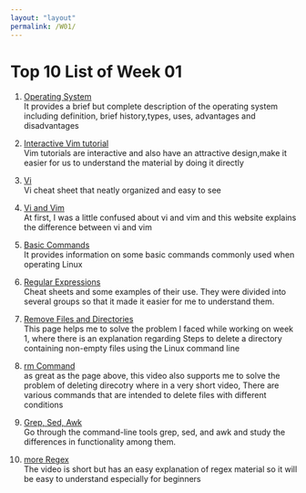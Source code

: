 ```yaml
---
layout: "layout"
permalink: /W01/
---
```


# Top 10 List of Week 01

1. [Operating System](https://www.guru99.com/operating-system-tutorial.html/) <br>
It provides a brief but complete description of the operating system including definition, brief history,types, uses, advantages and disadvantages

2. [Interactive Vim tutorial](https://www.openvim.com/) <br>
Vim tutorials are interactive and also have an attractive design,make it easier for us to understand the material by doing it directly

3. [Vi](https://www2.seas.gwu.edu/~mems/ece215/reference/vi-cheatsheet.pdf) <br>
Vi cheat sheet that neatly organized and easy to see

4. [Vi and Vim](https://www.shell-tips.com/linux/vi-vs-vim/#:~:text=Vi%20stands%20for%20Visual.,Vi%20standard%20with%20many%20additions./) <br>
At first, I was a little confused about vi and vim and this website explains the difference between vi and vim

5. [Basic Commands](https://www.hostinger.com/tutorials/linux-commands) <br>
It provides information on some basic commands commonly used when operating Linux

6. [Regular Expressions](https://medium.com/factory-mind/regex-tutorial-a-simple-cheatsheet-by-examples-649dc1c3f285) <br>
Cheat sheets and some examples of their use. They were divided into several groups so that it made it easier for me to understand them.

7. [Remove Files and Directories](https://linuxize.com/post/how-to-remove-files-and-directories-using-linux-command-line/) <br>
This page helps me to solve the problem I faced while working on week 1, where there is an explanation regarding
Steps to delete a directory containing non-empty files using the Linux command line

8. [rm Command](https://youtu.be/DWbLZygBrrM) <br> 
as great as the page above, this video also supports me to solve the problem of deleting direcotry where in a very short video,
There are various commands that are intended to delete files with different conditions

9. [Grep, Sed, Awk](https://www.baeldung.com/linux/grep-sed-awk-differences) <br>
Go through the command-line tools grep, sed, and awk and study the differences in functionality among them.  

10. [more Regex](https://youtu.be/mpyCeSvGh-M) <br>
The video is short but has an easy explanation of regex material so it will be easy to understand especially for beginners
